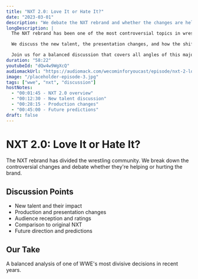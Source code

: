 ```yaml
---
title: "NXT 2.0: Love It or Hate It?"
date: "2023-03-01"
description: "We debate the NXT rebrand and whether the changes are helping or hurting the brand."
longDescription: |
  The NXT rebrand has been one of the most controversial topics in wrestling. In this episode, we dive deep into what's working, what isn't, and where the brand might be headed.

  We discuss the new talent, the presentation changes, and how the shift in focus has affected both the wrestlers and the audience. Is NXT 2.0 the future or a step backward?

  Join us for a balanced discussion that covers all angles of this major WWE decision.
duration: "58:22"
youtubeId: "dQw4w9WgXcQ"
audiomackUrl: "https://audiomack.com/wecominforyoucast/episode/nxt-2-love-it-or-hate-it"
image: "/placeholder-episode-3.jpg"
tags: ["wwe", "nxt", "discussion"]
hostNotes:
  - "00:01:45 - NXT 2.0 overview"
  - "00:12:30 - New talent discussion"
  - "00:28:15 - Production changes"
  - "00:45:00 - Future predictions"
draft: false
---
```


# NXT 2.0: Love It or Hate It?

The NXT rebrand has divided the wrestling community. We break down the controversial changes and debate whether they're helping or hurting the brand.

## Discussion Points

- New talent and their impact
- Production and presentation changes
- Audience reception and ratings
- Comparison to original NXT
- Future direction and predictions

## Our Take

A balanced analysis of one of WWE's most divisive decisions in recent years.

